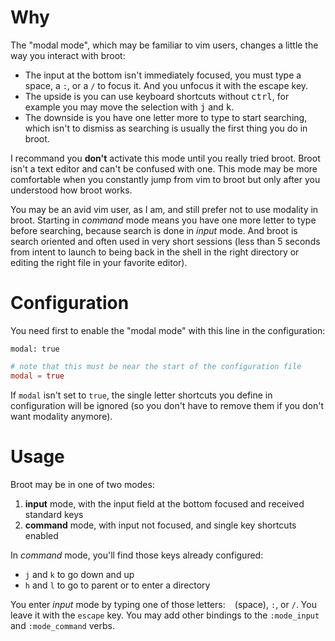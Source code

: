 
# Why

The "modal mode", which may be familiar to vim users, changes a little the way you interact with broot:

- The input at the bottom isn't immediately focused, you must type a space, a `:`, or a `/` to focus it. And you unfocus it with the escape key.
- The upside is you can use keyboard shortcuts without <kbd>ctrl</kbd>, for example you may move the selection with <kbd>j</kbd> and <kbd>k</kbd>.
- The downside is you have one letter more to type to start searching, which isn't to dismiss as searching is usually the first thing you do in broot.

I recommand you **don't** activate this mode until you really tried broot. Broot isn't a text editor and can't be confused with one. This mode may be more comfortable when you constantly jump from vim to broot but only after you understood how broot works.

You may be an avid vim user, as I am, and still prefer not to use modality in broot. Starting in *command* mode means you have one more letter to type before searching, because search is done in *input* mode. And broot is search oriented and often used in very short sessions (less than 5 seconds from intent to launch to being back in the shell in the right directory or editing the right file in your favorite editor).

# Configuration

You need first to enable the "modal mode" with this line in the configuration:

```hjson
modal: true
```
```TOML
# note that this must be near the start of the configuration file
modal = true
```

If `modal` isn't set to `true`, the single letter shortcuts you define in configuration will be ignored (so you don't have to remove them if you don't want modality anymore).

# Usage

Broot may be in one of two modes:

1. **input** mode, with the input field at the bottom focused and received standard keys
1. **command** mode, with input not focused, and single key shortcuts enabled

In *command* mode, you'll find those keys already configured:

* `j` and `k` to go down and up
* `h` and `l` to go to parent or to enter a directory

You enter *input* mode by typing one of those letters: ` ` (space), `:`, or `/`. You leave it with the `escape` key. You may add other bindings to the `:mode_input` and `:mode_command` verbs.

